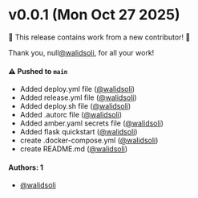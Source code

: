 # v0.0.1 (Mon Oct 27 2025)

:tada: This release contains work from a new contributor! :tada:

Thank you, null[@walidsoli](https://github.com/walidsoli), for all your work!

#### ⚠️ Pushed to `main`

- Added deploy.yml file ([@walidsoli](https://github.com/walidsoli))
- Added release.yml file ([@walidsoli](https://github.com/walidsoli))
- Added deploy.sh file ([@walidsoli](https://github.com/walidsoli))
- Added .autorc file ([@walidsoli](https://github.com/walidsoli))
- Added amber.yaml secrets file ([@walidsoli](https://github.com/walidsoli))
- Added flask quickstart ([@walidsoli](https://github.com/walidsoli))
- create .docker-compose.yml ([@walidsoli](https://github.com/walidsoli))
- create README.md ([@walidsoli](https://github.com/walidsoli))

#### Authors: 1

- [@walidsoli](https://github.com/walidsoli)
